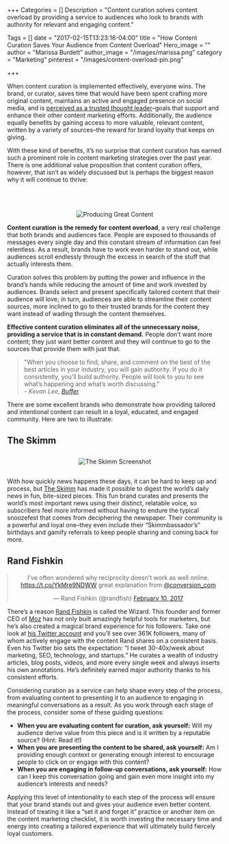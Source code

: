 +++
Categories = []
Description = "Content curation solves content overload by providing a service to audiences who look to brands with authority for relevant and engaging content."

Tags = []
date = "2017-02-15T13:23:16-04:00"
title = "How Content Curation Saves Your Audience from Content Overload"
Hero_image = ""
author = "Marissa Burdett"
author_image = "/images/marissa.png"
category = "Marketing"
pinterest = "/images/content-overload-pin.png"

+++

When content curation is implemented effectively, everyone wins. The brand, or curator, saves time that would have been spent crafting more original content, maintains an active and engaged presence on social media, and is [perceived as a trusted thought leader](/post/everyone-has-influence)–goals that support and enhance their other content marketing efforts. Additionally, the audience equally benefits by gaining access to more valuable, relevant content, written by a variety of sources–the reward for brand loyalty that keeps on giving.

With these kind of benefits, it’s no surprise that content curation has earned such a prominent role in content marketing strategies over the past year. There is one additional value proposition that content curation offers, however, that isn’t as widely discussed but is perhaps the biggest reason why it will continue to thrive:

<p style="text-align: center;"><img src="/images/good-content.png" alt="Producing Great Content" style="margin-top: 50px;"></p>

**Content curation is the remedy for content overload**, a very real challenge that both brands and audiences face. People are exposed to thousands of messages every single day and this constant stream of information can feel relentless. As a result, brands have to work even harder to stand out, while audiences scroll endlessly through the excess in search of the stuff that actually interests them.

Curation solves this problem by putting the power and influence in the brand’s hands while reducing the amount of time and work invested by audiences. Brands select and present specifically tailored content that their audience will love; in turn, audiences are able to streamline their content sources, more inclined to go to their trusted brands for the content they want instead of wading through the content themselves.

**Effective content curation eliminates all of the unnecessary noise, providing a service that is in constant demand.** People don’t want more content; they just want better content and they will continue to go to the sources that provide them with just that.

> "When you choose to find, share, and comment on the best of the best articles in your industry, you will gain authority. If you do it consistently, you’ll build authority. People will look to you to see what’s happening and what’s worth discussing." <br>
> *- Kevan Lee, [Buffer](http://buffer.com)*

There are some excellent brands who demonstrate how providing tailored and intentional content can result in a loyal, educated, and engaged community. Here are two to illustrate:



## The Skimm

<p style="text-align: center;"><img src="/images/the-skimm-web.png" alt="The Skimm Screenshot" style="margin-top: 10px; margin-bottom: 15px;"></p>

With how quickly news happens these days, it can be hard to keep up and process, but [The Skimm](http://www.theskimm.com/) has made it possible to digest the world’s daily news in fun, bite-sized pieces. This fun brand curates and presents the world’s most important news using their distinct, relatable voice, so subscribers feel more informed without having to endure the typical snoozefest that comes from deciphering the newspaper. Their community is a powerful and loyal one–they even include their “Skimmbassador’s” birthdays and gamify referrals to keep people sharing and coming back for more.


## Rand Fishkin

<blockquote class="twitter-tweet" data-lang="en" style="margin: 10px auto; text-align:center;"><p lang="en" dir="ltr">I&#39;ve often wondered why reciprocity doesn&#39;t work as well online. <a href="https://t.co/YkMre9NDWW">https://t.co/YkMre9NDWW</a> great explanation from <a href="https://twitter.com/conversion_com">@conversion_com</a></p>&mdash; Rand Fishkin (@randfish) <a href="https://twitter.com/randfish/status/829960392398942209">February 10, 2017</a></blockquote>
<script async src="//platform.twitter.com/widgets.js" charset="utf-8"></script>

There’s a reason [Rand Fishkin](https://twitter.com/randfish) is called the Wizard. This founder and former CEO of [Moz](http://moz.com) has not only built amazingly helpful tools for marketers, but he’s also created a magical brand experience for his followers. Take one look at [his Twitter account](http://twitter.com/randfish) and you’ll see over 361K followers, many of whom actively engage with the content Rand shares on a consistent basis. Even his Twitter bio sets the expectation: “I tweet 30-40x/week about marketing, SEO, technology, and startups.” He curates a wealth of industry articles, blog posts, videos, and more every single week and always inserts his own annotations. He’s definitely earned major authority thanks to his consistent efforts.

Considering curation as a service can help shape every step of the process, from evaluating content to presenting it to an audience to engaging in meaningful conversations as a result. As you work through each stage of the process, consider some of these guiding questions:

- **When you are evaluating content for curation, ask yourself:** Will my audience derive value from this piece and is it written by a reputable source? (Hint: Read it!)
- **When you are presenting the content to be shared, ask yourself:** Am I providing enough context or generating enough interest to encourage people to click on or engage with this content?
- **When you are engaging in follow-up conversations, ask yourself:** How can I keep this conversation going and gain even more insight into my audience’s interests and needs?

Applying this level of intentionality to each step of the process will ensure that your brand stands out and gives your audience even better content. Instead of treating it like a “set it and forget it” practice or another item on the content marketing checklist, it is worth investing the necessary time and energy into creating a tailored experience that will ultimately build fiercely loyal customers.

<style>.blogpostings h2 {margin-top: 0;} .blogpostings blockquote p em a {font-size: 12px;
    font-weight: 700;
    color: #565656;
    font-style: normal;
    text-decoration: underline;}</style>
